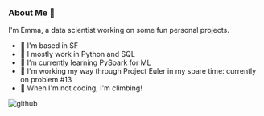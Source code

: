 ### About Me 🫶

<!--
**emmakrentz/emmakrentz** is a ✨ _special_ ✨ repository because its `README.md` (this file) appears on your GitHub profile.
-->
I'm Emma, a data scientist working on some fun personal projects.

- 🌱 I'm based in SF
- 🌱 I mostly work in Python and SQL
- 🌱 I’m currently learning PySpark for ML
- 🌱 I'm working my way through Project Euler in my spare time: currently on problem #13
- 🌱 When I'm not coding, I'm climbing!

![github](https://img.shields.io/badge/GitHub-000000?style=for-the-badge&logo=GitHub&logoColor=white)
